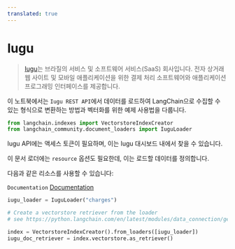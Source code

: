 ```yaml
---
translated: true
---
```


# Iugu

>[Iugu](https://www.iugu.com/)는 브라질의 서비스 및 소프트웨어 서비스(SaaS) 회사입니다. 전자 상거래 웹 사이트 및 모바일 애플리케이션을 위한 결제 처리 소프트웨어와 애플리케이션 프로그래밍 인터페이스를 제공합니다.

이 노트북에서는 `Iugu REST API`에서 데이터를 로드하여 LangChain으로 수집할 수 있는 형식으로 변환하는 방법과 벡터화를 위한 예제 사용법을 다룹니다.

```python
from langchain.indexes import VectorstoreIndexCreator
from langchain_community.document_loaders import IuguLoader
```

Iugu API에는 액세스 토큰이 필요하며, 이는 Iugu 대시보드 내에서 찾을 수 있습니다.

이 문서 로더에는 `resource` 옵션도 필요한데, 이는 로드할 데이터를 정의합니다.

다음과 같은 리소스를 사용할 수 있습니다:

`Documentation` [Documentation](https://dev.iugu.com/reference/metadados)

```python
iugu_loader = IuguLoader("charges")
```

```python
# Create a vectorstore retriever from the loader
# see https://python.langchain.com/en/latest/modules/data_connection/getting_started.html for more details

index = VectorstoreIndexCreator().from_loaders([iugu_loader])
iugu_doc_retriever = index.vectorstore.as_retriever()
```
